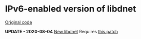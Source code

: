 IPv6-enabled version of libdnet
===============================

[Original code](http://code.google.com/p/libdnet/)

**UPDATE - 2020-08-04**
[New libdnet](https://github.com/ofalk/libdnet) Requires [this patch](https://github.com/stsi/fragroute-ipv6/blob/master/libdnet-ng-ipv6.patch)
